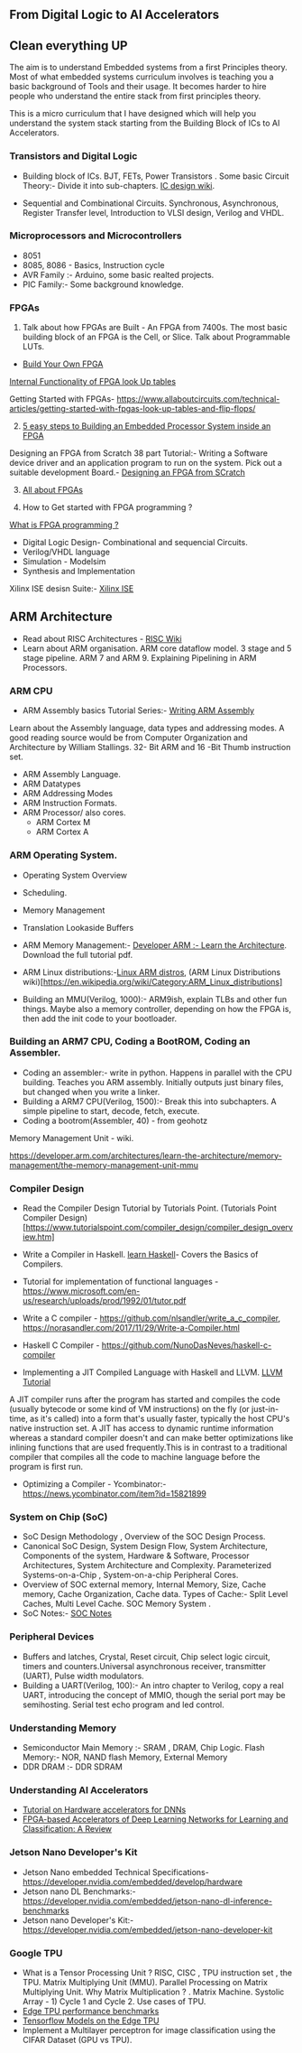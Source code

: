 ## From Digital Logic to AI Accelerators


## Clean everything UP


The aim is to understand Embedded systems from a first Principles theory. Most of what embedded systems curriculum  involves is teaching you a basic background of Tools and their usage. It becomes harder to hire people who understand the entire stack from first principles theory. 

This is a  micro curriculum that I have designed which will help you understand the system stack starting from the Building Block of ICs to AI Accelerators.

### Transistors and Digital Logic

- Building block of ICs. BJT, FETs, Power Transistors . Some basic Circuit Theory:- Divide it into sub-chapters. [IC design wiki](https://en.wikipedia.org/wiki/Integrated_circuit_design).

- Sequential and Combinational Circuits. Synchronous, Asynchronous, Register Transfer level, Introduction to VLSI design, Verilog and VHDL.

### Microprocessors and Microcontrollers

- 8051 
- 8085, 8086 - Basics, Instruction cycle
- AVR Family :- Arduino, some basic realted projects.
- PIC Family:- Some background knowledge.

### FPGAs

1) Talk about how FPGAs are Built - An FPGA from 7400s. The most basic building block of an FPGA is the Cell, or Slice. Talk about Programmable LUTs.
 - [Build Your Own FPGA](http://blog.notdot.net/2012/10/Build-your-own-FPGA)

[Internal Functionality of FPGA look Up tables](https://www.allaboutcircuits.com/technical-articles/purpose-and-internal-functionality-of-fpga-look-up-tables/)

Getting Started with FPGAs- https://www.allaboutcircuits.com/technical-articles/getting-started-with-fpgas-look-up-tables-and-flip-flops/

2) [5 easy steps to Building an Embedded Processor System inside an FPGA](https://www.youtube.com/watch?v=xlKoDRCziIg)

Designing an FPGA from Scratch 38 part Tutorial:- Writing a Software device driver and an application program to run on the system. Pick out a suitable development Board.- [Designing an FPGA from SCratch](https://www.eetimes.com/how-to-design-an-fpga-from-scratch/#)

3) [All about FPGAs](https://allaboutfpga.com/)

4) How to Get started with FPGA programming ?

[What is FPGA programming ?](https://www.fpga4student.com/2017/08/what-is-fpga-programming.html)

- Digital Logic Design- Combinational and sequencial Circuits.
- Verilog/VHDL language
- Simulation - Modelsim
- Synthesis and Implementation


Xilinx ISE desisn Suite:- [Xilinx ISE](https://www.xilinx.com/products/design-tools/ise-design-suite.html)

## ARM Architecture 

- Read about RISC Architectures - [RISC Wiki](https://en.wikipedia.org/wiki/Reduced_instruction_set_computer)
- Learn about ARM organisation. ARM core dataflow model. 3 stage and 5 stage pipeline. ARM 7 and ARM 9. Explaining Pipelining in ARM Processors.


### ARM CPU

- ARM Assembly basics Tutorial Series:- [Writing ARM Assembly](https://azeria-labs.com/writing-arm-assembly-part-1/)

Learn about the Assembly language, data types and addressing modes. A good reading source would be from Computer Organization and
Architecture by William Stallings. 32- Bit ARM and 16 -Bit Thumb instruction set.

- ARM Assembly Language.
- ARM Datatypes
- ARM Addressing Modes
- ARM Instruction Formats. 
- ARM Processor/ also cores.
  - ARM Cortex M
  - ARM Cortex A


### ARM Operating System. 

 - Operating System Overview
  - Scheduling.
 - Memory Management
  - Translation Lookaside Buffers
 - ARM Memory Management:- [Developer ARM :- Learn the Architecture](https://developer.arm.com/architectures/learn-the-architecture). Download the full tutorial pdf.
- ARM Linux distributions:-[Linux ARM distros](https://www.linux.com/training-tutorials/4-fine-linux-arm-distros/), 
(ARM Linux Distributions wiki)[https://en.wikipedia.org/wiki/Category:ARM_Linux_distributions]

- Building an MMU(Verilog, 1000):- ARM9ish, explain TLBs and other fun things. Maybe also a memory controller, depending on how the FPGA is, then add the init code to your bootloader.

### Building an ARM7 CPU, Coding a BootROM, Coding an Assembler.

- Coding an assembler:-  write in python. Happens in parallel with the CPU building. Teaches you ARM assembly. Initially outputs just binary files, but changed when you write a linker.
- Building a ARM7 CPU(Verilog, 1500):- Break this into subchapters. A simple pipeline to start, decode, fetch, execute.
- Coding a bootrom(Assembler, 40) - from geohotz


Memory Management Unit - wiki.

https://developer.arm.com/architectures/learn-the-architecture/memory-management/the-memory-management-unit-mmu

### Compiler Design

- Read the Compiler Design Tutorial by Tutorials Point. (Tutorials Point Compiler Design)[https://www.tutorialspoint.com/compiler_design/compiler_design_overview.htm]
- Write a Compiler in Haskell. [learn Haskell](http://learnyouahaskell.com/)- Covers the Basics of Compilers.
- Tutorial for implementation of functional languages - https://www.microsoft.com/en-us/research/uploads/prod/1992/01/tutor.pdf
- Write a C compiler - https://github.com/nlsandler/write_a_c_compiler, https://norasandler.com/2017/11/29/Write-a-Compiler.html
- Haskell C Compiler - https://github.com/NunoDasNeves/haskell-c-compiler

- Implementing a JIT Compiled Language with Haskell and LLVM. [LLVM Tutorial](http://www.stephendiehl.com/llvm/#chapter-1-introduction)

A JIT compiler runs after the program has started and compiles the code (usually bytecode or some kind of VM instructions) on the
fly (or just-in-time, as it's called) into a form that's usually faster, typically the host CPU's native instruction set.
A JIT has access to dynamic runtime information whereas a standard compiler doesn't and can make better optimizations like 
inlining functions that are used frequently.This is in contrast to a traditional compiler that compiles all the code to machine 
language before the program is first run.

- Optimizing a Compiler -  Ycombinator:- https://news.ycombinator.com/item?id=15821899

### System on Chip (SoC)

- SoC Design Methodology , Overview of the SOC Design Process.
- Canonical SoC Design, System Design Flow,  System Architecture, Components of the system, Hardware & Software, Processor Architectures, System Architecture and Complexity. Parameterized Systems-on-a-Chip ,  System-on-a-chip Peripheral Cores.
-  Overview of SOC external memory, Internal Memory, Size, Cache memory, Cache Organization, Cache data. Types of Cache:- Split Level Caches, Multi Level Cache. SOC Memory System .
- SoC Notes:- [SOC Notes](https://www.cl.cam.ac.uk/teaching/1011/SysOnChip/socdam-notes1011.pdf)

### Peripheral Devices

- Buffers and latches, Crystal, Reset circuit, Chip select logic circuit, timers and counters.Universal  asynchronous  receiver,  transmitter  (UART),  Pulse  width  modulators.
- Building a UART(Verilog, 100):- An intro chapter to Verilog, copy a real UART, introducing the concept of MMIO, though the serial port may be semihosting. Serial test echo program and led control.


### Understanding Memory

- Semiconductor Main Memory :- SRAM , DRAM, Chip Logic. Flash Memory:- NOR, NAND flash Memory, External Memory
- DDR DRAM :- DDR SDRAM 

###  Understanding AI Accelerators

- [Tutorial on Hardware accelerators for DNNs](http://eyeriss.mit.edu/tutorial.html)
- [FPGA-based Accelerators of Deep Learning Networks for Learning and Classification: A Review](https://arxiv.org/pdf/1901.00121.pdf)

### Jetson Nano Developer's Kit

- Jetson Nano embedded Technical Specifications- https://developer.nvidia.com/embedded/develop/hardware
- Jetson nano DL Benchmarks:- https://developer.nvidia.com/embedded/jetson-nano-dl-inference-benchmarks
- Jetson nano Developer's Kit:- https://developer.nvidia.com/embedded/jetson-nano-developer-kit

### Google TPU

- What is a Tensor Processing Unit ? RISC, CISC , TPU instruction set , the TPU. Matrix Multiplying Unit (MMU). Parallel Processing on Matrix Multiplying Unit. Why Matrix Multiplication ? . Matrix Machine. Systolic Array - 1) Cycle 1 and Cycle 2. Use cases of TPU. 
- [Edge TPU performance benchmarks](https://coral.ai/docs/edgetpu/benchmarks/)
- [Tensorflow Models on the Edge TPU](https://coral.ai/docs/edgetpu/models-intro/#compatibility-overview)
- Implement a Multilayer perceptron for image classification using the CIFAR Dataset (GPU vs TPU).

